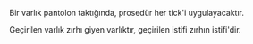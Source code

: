 Bir varlık pantolon taktığında, prosedür her tick'i uygulayacaktır.

Geçirilen varlık zırhı giyen varlıktır, geçirilen istifi zırhın istifi'dir.